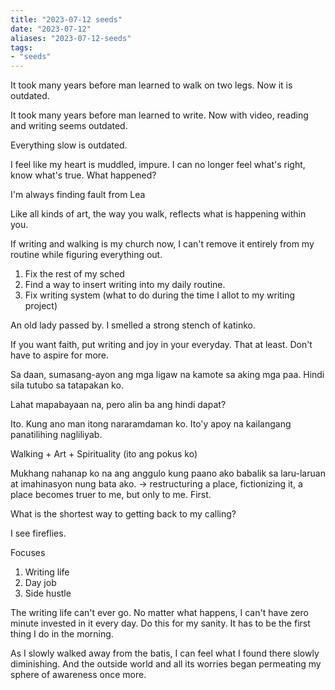 ```yaml
---
title: "2023-07-12 seeds"
date: "2023-07-12"
aliases: "2023-07-12-seeds"
tags:
- "seeds"
---
```


It took many years before man learned to walk on two legs. Now it is outdated.

It took many years before man learned to write. Now with video, reading and writing seems outdated.

Everything slow is outdated.

I feel like my heart is muddled, impure. I can no longer feel what's right, know what's true. What happened?

I'm always finding fault from Lea

Like all kinds of art, the way you walk, reflects what is happening within you.

If writing and walking is my church now, I can't remove it entirely from my routine while figuring everything out.

1. Fix the rest of my sched
2. Find a way to insert writing into my daily routine.
3. Fix writing system (what to do during the time I allot to my writing project)

An old lady passed by. I smelled a strong stench of katinko.

If you want faith, put writing and joy in your everyday. That at least. Don't have to aspire for more.

Sa daan, sumasang-ayon ang mga ligaw na kamote sa aking mga paa. Hindi sila tutubo sa tatapakan ko.

Lahat mapabayaan na, pero alin ba ang hindi dapat?

Ito. Kung ano man itong nararamdaman ko. Ito'y apoy na kailangang panatilihing nagliliyab.

Walking + Art + Spirituality (ito ang pokus ko)

Mukhang nahanap ko na ang anggulo kung paano ako babalik sa laru-laruan at imahinasyon nung bata ako. -> restructuring a place, fictionizing it, a place becomes truer to me, but only to me. First.

What is the shortest way to getting back to my calling?

I see fireflies.

Focuses
1. Writing life
2. Day job
3. Side hustle

The writing life can't ever go. No matter what happens, I can't have zero minute invested in it every day. Do this for my sanity. It has to be the first thing I do in the morning.

As I slowly walked away from the batis, I can feel what I found there slowly diminishing. And the outside world and all its worries began permeating my sphere of awareness once more.